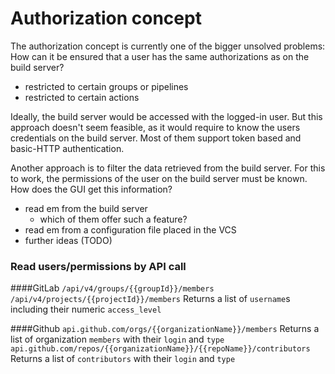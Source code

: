 # Authorization concept

The authorization concept is currently one of the bigger unsolved problems:
How can it be ensured that a user has the same authorizations as on the build server?

* restricted to certain groups or pipelines
* restricted to certain actions

Ideally, the build server would be accessed with the logged-in user. 
But this approach doesn't seem feasible, as it would require to know the users credentials on the build server.
Most of them support token based and basic-HTTP authentication.

Another approach is to filter the data retrieved from the build server.
For this to work, the permissions of the user on the build server must be known.
How does the GUI get this information?

* read em from the build server
  * which of them offer such a feature?
* read em from a configuration file placed in the VCS
* further ideas (TODO)

### Read users/permissions by API call

####GitLab
`/api/v4/groups/{{groupId}}/members`
`/api/v4/projects/{{projectId}}/members`
Returns a list of `username`s including their numeric `access_level`

####Github
`api.github.com/orgs/{{organizationName}}/members`
Returns a list of organization `members` with their `login` and `type`
`api.github.com/repos/{{organizationName}}/{{repoName}}/contributors` 
Returns a list of `contributors` with their `login` and `type`